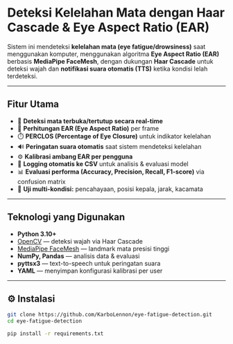 #  Deteksi Kelelahan Mata dengan Haar Cascade & Eye Aspect Ratio (EAR)

Sistem ini mendeteksi **kelelahan mata (eye fatigue/drowsiness)** saat menggunakan komputer, menggunakan algoritma **Eye Aspect Ratio (EAR)** berbasis **MediaPipe FaceMesh**, dengan dukungan **Haar Cascade** untuk deteksi wajah dan **notifikasi suara otomatis (TTS)** ketika kondisi lelah terdeteksi.

---

## Fitur Utama
- 🧠 **Deteksi mata terbuka/tertutup secara real-time**
- 🔎 **Perhitungan EAR (Eye Aspect Ratio)** per frame
- ⏱️ **PERCLOS (Percentage of Eye Closure)** untuk indikator kelelahan
- 🔊 **Peringatan suara otomatis** saat sistem mendeteksi kelelahan
- ⚙️ **Kalibrasi ambang EAR per pengguna**
- 🧾 **Logging otomatis ke CSV** untuk analisis & evaluasi model
- 📊 **Evaluasi performa (Accuracy, Precision, Recall, F1-score)** via confusion matrix
- 🌙 **Uji multi-kondisi:** pencahayaan, posisi kepala, jarak, kacamata

---

## Teknologi yang Digunakan
- **Python 3.10+**
- [OpenCV](https://opencv.org/) — deteksi wajah via Haar Cascade
- [MediaPipe FaceMesh](https://developers.google.com/mediapipe) — landmark mata presisi tinggi
- **NumPy, Pandas** — analisis data & evaluasi
- **pyttsx3** — text-to-speech untuk peringatan suara
- **YAML** — menyimpan konfigurasi kalibrasi per user

---

## ⚙️ Instalasi

```bash
git clone https://github.com/KarboLennon/eye-fatigue-detection.git
cd eye-fatigue-detection

pip install -r requirements.txt

